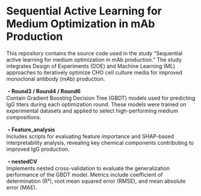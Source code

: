 # Sequential Active Learning for Medium Optimization in mAb Production
This repository contains the source code used in the study “Sequential active learning for medium optimization in mAb production.”
The study integrates Design of Experiments (DOE) and Machine Learning (ML) approaches to iteratively optimize CHO cell culture media for improved monoclonal antibody (mAb) production.

**・Round3 / Round4 / Round6**
<br>Contain Gradient Boosting Decision Tree (GBDT) models used for predicting IgG titers during each optimization round.
These models were trained on experimental datasets and applied to select high-performing medium compositions.

**・Feature_analysis**
<br>Includes scripts for evaluating feature importance and SHAP-based interpretability analysis,
revealing key chemical components contributing to improved IgG production.

**・nestedCV**
<br>Implements nested cross-validation to evaluate the generalization performance of the GBDT model.
Metrics include coefficient of determination (R²), root mean squared error (RMSE), and mean absolute error (MAE).
